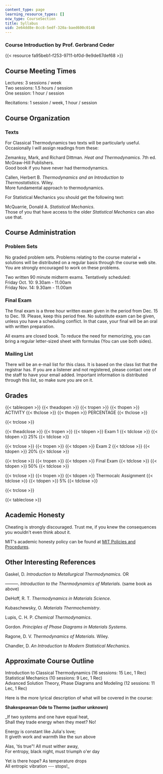 ```yaml
---
content_type: page
learning_resource_types: []
ocw_type: CourseSection
title: Syllabus
uid: 2e64dd8e-8cc8-5edf-320a-baed600c0148
---
```


### Course Introduction by Prof. Gerbrand Ceder

{{< resource fa95beb1-f253-9711-bf0d-9e9de67def68 >}}

Course Meeting Times
--------------------

Lectures: 3 sessions / week  
Two sessions: 1.5 hours / session  
One session: 1 hour / session

Recitations: 1 session / week, 1 hour / session

Course Organization
-------------------

### Texts

For Classical Thermodynamics two texts will be particularly useful. Occasionally I will assign readings from these:

Zemanksy, Mark, and Richard Dittman. _Heat and Thermodynamics._ 7th ed. McGraw-Hill Publishers.  
Good book if you have never had thermodynamics.

Callen, Herbert B. _Thermodynamics and an Introduction to Thermostatistics._ Wiley.  
More fundamental approach to thermodynamics.

For Statistical Mechanics you should get the following text:

McQuarrie, Donald A. _Statistical Mechanics_.  
Those of you that have access to the older _Statistical Mechanics_ can also use that.

Course Administration
---------------------

### Problem Sets

No graded problem sets. Problems relating to the course material + solutions will be distributed on a regular basis through the course web site. You are strongly encouraged to work on these problems.

Two written 90 minute midterm exams. Tentatively scheduled:  
Friday Oct. 10: 9.30am - 11.00am  
Friday Nov. 14: 9.30am - 11.00am

### Final Exam

The final exam is a three hour written exam given in the period from Dec. 15 to Dec. 19. Please, keep this period free. No substitute exam can be given, unless you have a scheduling conflict. In that case, your final will be an oral with written preparation.

All exams are closed book. To reduce the need for memorizing, you can bring a regular letter-sized sheet with formulas (You can use both sides).

### Mailing List

There will be an e-mail list for this class. It is based on the class list that the registrar has. If you are a listener and not registered, please contact one of the staff to have your email added. Important information is distributed through this list, so make sure you are on it.

Grades
------

{{< tableopen >}}
{{< theadopen >}}
{{< tropen >}}
{{< thopen >}}
ACTIVITY
{{< thclose >}}
{{< thopen >}}
PERCENTAGE
{{< thclose >}}

{{< trclose >}}

{{< theadclose >}}
{{< tropen >}}
{{< tdopen >}}
Exam 1
{{< tdclose >}}
{{< tdopen >}}
25%
{{< tdclose >}}

{{< trclose >}}
{{< tropen >}}
{{< tdopen >}}
Exam 2
{{< tdclose >}}
{{< tdopen >}}
20%
{{< tdclose >}}

{{< trclose >}}
{{< tropen >}}
{{< tdopen >}}
Final Exam
{{< tdclose >}}
{{< tdopen >}}
50%
{{< tdclose >}}

{{< trclose >}}
{{< tropen >}}
{{< tdopen >}}
Thermocalc Assignment
{{< tdclose >}}
{{< tdopen >}}
5%
{{< tdclose >}}

{{< trclose >}}

{{< tableclose >}}

Academic Honesty
----------------

Cheating is strongly discouraged. Trust me, if you knew the consequences you wouldn't even think about it.

MIT's academic honesty policy can be found at [MIT Policies and Procedures](http://policies-procedures.mit.edu/).

Other Interesting References
----------------------------

Gaskel, D. _Introduction to Metallurgical Thermodynamics._ OR

———. _Introduction to the Thermodynamics of Materials._ (same book as above)

DeHoff, R. T. _Thermodynamics in Materials Science_.

Kubaschewsky, O. _Materials Thermochemistry_.

Lupis, C. H. P. _Chemical Thermodynamics_.

Gordon. _Principles of Phase Diagrams in Materials Systems_.

Ragone, D. V. _Thermodynamics of Materials._ Wiley.

Chandler, D. _An Introduction to Modern Statistical Mechanics_.

Approximate Course Outline
--------------------------

Introduction to Classical Thermodynamics (16 sessions: 15 Lec, 1 Rec)  
Statistical Mechanics (10 sessions: 9 Lec, 1 Rec)  
Advanced Solution Theory, Phase Diagrams and Modeling (12 sessions: 11 Lec, 1 Rec)

Here is the more lyrical description of what will be covered in the course:

**Shakespearean Ode to Thermo (author unknown)**  
  
_If two systems and one have equal heat,  
Shall they trade energy when they meet? No!  
  
Energy is constant like Julia's love;  
It giveth work and warmth like the sun above  
  
Alas, 'tis true"! All must wither away,  
For entropy, black night, must triumph o'er day  
  
Yet is there hope? As temperature drops  
All entropic vibration --- stops!_